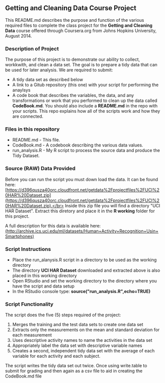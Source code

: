 ## Getting and Cleaning  Data Course Project ##

This README.md describes the purpose and function of the various required 
files to complete the class project for the **Getting and Cleaning Data**
course offered through Coursera.org from Johns Hopkins University, August 2014.

### Description of Project ###
The purpose of this project is to demonstrate our ability to collect, workkwith, and clean a data set. The goal is to prepare a tidy data that can be used for later analysis.  We are required to submit:

* A tidy data set as described below
* A link to a Gitub repository (this one) with your script for performing the anaylsys
* A code book that describes the variables, the data, and any transformations or work that you performed to clean up the data called **CodeBook.md**. You should also include a **README.md** in the repo with your scripts. This repo explains how all of the scripts work and how they are connected.


### Files in this repository ###
* README.md - This file.
* CodeBook.md - A codebook describing the various data values.
* run_analysis.R - My R script to process the source data and produce the
Tidy Dataset.

### Source (RAW) Data Provided ###
Before you can run the script you must down load the data.  It can be found here:
[https://d396qusza40orc.cloudfront.net/getdata%2Fprojectfiles%2FUCI%20HAR%20Dataset.zip](https://d396qusza40orc.cloudfront.net/getdata%2Fprojectfiles%2FUCI%20HAR%20Dataset.zip).</br>
Inside this zip file you will find a directory "UCI HAR Dataset".  Extract this diretory and place it in the **R working** folder for this project.

A full description for this data is available here:</br>
[(http://archive.ics.uci.edu/ml/datasets/Human+Activity+Recognition+Usin+Smartphones)](http://archive.ics.uci.edu/ml/datasets/Human+Activity+Recognition+Usin+Smartphones) 

### Script Instructions ###
* Place the run_alanysis.R script in a directory to be used as the working directory
* The directory **UCI HAR Dataset** downloaded and extracted above is also placed in this working directory
* Open RStudio and set the working directory to the directory where you have the script and data setup
* In the RStudio console type:  **source("run_analysis.R",echo=TRUE)**
   

### Script Functionality ###
The script does the five (5) steps required of the project:

1. Merges the training and the test data sets to create one data set
2. Extracts only the measurements on the mean and standard deviation for each measurement
3. Uses descriptive activity names to name the activities in the data set
4. Appropriately label the data set with descriptive variable names
5. Creates a second, independent tidy data set with the average of each variable for 
each activity and each subject.

The script writes the tidy data set out twice.  Once using write.table to submit for grading and then again as a csv file to aid in creating the CodeBook.md file
 






